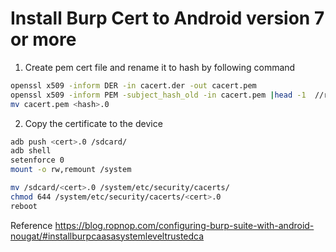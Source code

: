 Install Burp Cert to Android version 7 or more
===

1. Create pem cert file and rename it to hash by following command
```sh
openssl x509 -inform DER -in cacert.der -out cacert.pem  
openssl x509 -inform PEM -subject_hash_old -in cacert.pem |head -1  //return hash
mv cacert.pem <hash>.0  
```

2. Copy the certificate to the device 
```sh
adb push <cert>.0 /sdcard/ 
adb shell
setenforce 0 
mount -o rw,remount /system

mv /sdcard/<cert>.0 /system/etc/security/cacerts/  
chmod 644 /system/etc/security/cacerts/<cert>.0  
reboot
```


Reference https://blog.ropnop.com/configuring-burp-suite-with-android-nougat/#installburpcaasasystemleveltrustedca
